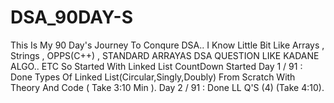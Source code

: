 # DSA_90DAY-S
This Is My 90 Day's Journey To Conqure DSA..
I Know Little Bit Like Arrays , Strings , OPPS(C++) , STANDARD ARRAYAS DSA QUESTION LIKE KADANE ALGO.. ETC 
So Started With Linked List 
CountDown Started 
Day 1 / 91 : Done Types Of Linked List(Circular,Singly,Doubly) From Scratch With Theory And Code ( Take 3:10 Min ).
Day 2 / 91 : Done LL Q'S (4) (Take 4:10). 
